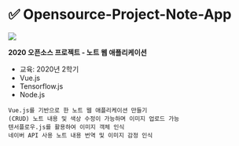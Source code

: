 # ✅ Opensource-Project-Note-App
![](https://github.com/dua9920/Open-Source-Note-App/blob/main/src/assets/noteKnock.png)

<b>2020 오픈소스 프로젝트 - 노트 웹 애플리케이션</b>
- 교육: 2020년 2학기
- Vue.js
- Tensorflow.js
- Node.js

```
Vue.js를 기반으로 한 노트 웹 애플리케이션 만들기
(CRUD) 노트 내용 및 색상 수정이 가능하며 이미지 업로드 가능
텐서플로우.js를 활용하여 이미지 객체 인식
네이버 API 사용 노트 내용 번역 및 이미지 감정 인식
```
